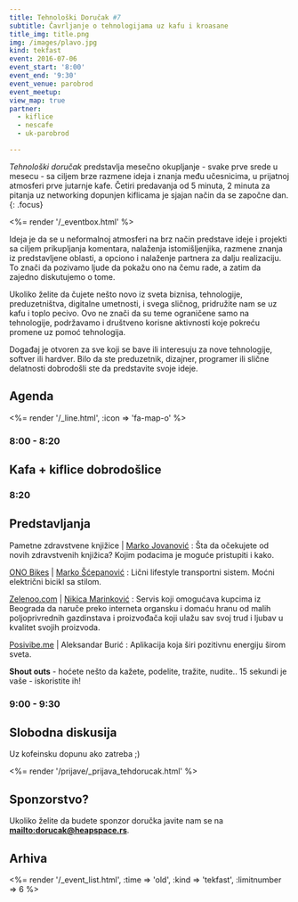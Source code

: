 ```yaml
---
title: Tehnološki Doručak #7
subtitle: Čavrljanje o tehnologijama uz kafu i kroasane
title_img: title.png
img: /images/plavo.jpg
kind: tekfast
event: 2016-07-06
event_start: '8:00'
event_end: '9:30'
event_venue: parobrod
event_meetup:
view_map: true
partner:
  - kiflice
  - nescafe
  - uk-parobrod

---
```


_Tehnološki doručak_ predstavlja mesečno okupljanje - svake prve srede u mesecu -
sa ciljem brze razmene ideja i znanja među učesnicima, u prijatnoj atmosferi prve
jutarnje kafe. Četiri predavanja od 5 minuta, 2 minuta za pitanja uz networking
dopunjen kiflicama je sjajan način da se započne dan.
{: .focus}

<%= render '/_eventbox.html' %>

Ideja je da se u neformalnoj atmosferi na brz način predstave ideje i projekti sa ciljem
prikupljanja komentara, nalaženja istomišljenjika, razmene znanja iz
predstavljene oblasti, a opciono i nalaženje partnera za dalju realizaciju. To
znači da pozivamo ljude da pokažu ono na čemu rade, a zatim da zajedno
diskutujemo o tome.

Ukoliko želite da čujete nešto novo iz sveta biznisa, tehnologije,
preduzetništva, digitalne umetnosti, i svega sličnog, pridružite nam se uz kafu
i toplo pecivo. Ovo ne znači da su teme ograničene samo na tehnologije, podržavamo i
društveno korisne aktivnosti koje pokreću promene uz pomoć tehnologija.

Događaj je otvoren za sve koji se bave ili interesuju za nove tehnologije,
softver ili hardver. Bilo da ste preduzetnik, dizajner, programer ili slične
delatnosti dobrodošli ste da predstavite svoje ideje.



## Agenda

<div class="agenda" markdown="1">
<%= render '/_line.html', :icon => 'fa-map-o' %>

### 8:00 - 8:20

## Kafa + kiflice dobrodošlice

### 8:20

## Predstavljanja

Pametne zdravstvene knjižice | [Marko Jovanović](https://rs.linkedin.com/in/marko-jovanović-b0a53a71)
: Šta da očekujete od novih zdravstvenih knjižica? Kojim podacima je moguće pristupiti i kako. 

[ONO Bikes](http://www.onobikes.com/) | [Marko Šćepanović](https://www.linkedin.com/in/marko-scepanovic-90494688)
: Lični lifestyle transportni sistem. Moćni električni bicikl sa stilom.  

[Zelenoo.com](http://zelenoo.com/) | [Nikica Marinković](https://www.linkedin.com/in/nikica-marinkovic-65550429)
: Servis koji omogućava kupcima iz Beograda da naruče preko interneta organsku i domaću hranu od malih poljoprivrednih gazdinstava i proizvođača koji ulažu sav svoj trud i ljubav u kvalitet svojih proizvoda.

[Posivibe.me](http://posivibe.me/) | Aleksandar Burić 
: Aplikacija koja širi pozitivnu energiju širom sveta. 


**Shout outs** - hoćete nešto da kažete, podelite, tražite, nudite.. 15 sekundi je vaše - iskoristite ih!



### 9:00 - 9:30

## Slobodna diskusija

Uz kofeinsku dopunu ako zatreba ;)

</div>


<%= render '/prijave/_prijava_tehdorucak.html' %>



## Sponzorstvo?

Ukoliko želite da budete sponzor doručka javite nam se na **<mailto:dorucak@heapspace.rs>**.

## Arhiva

<%= render '/_event_list.html', :time => 'old', :kind => 'tekfast', :limitnumber => 6 %>
